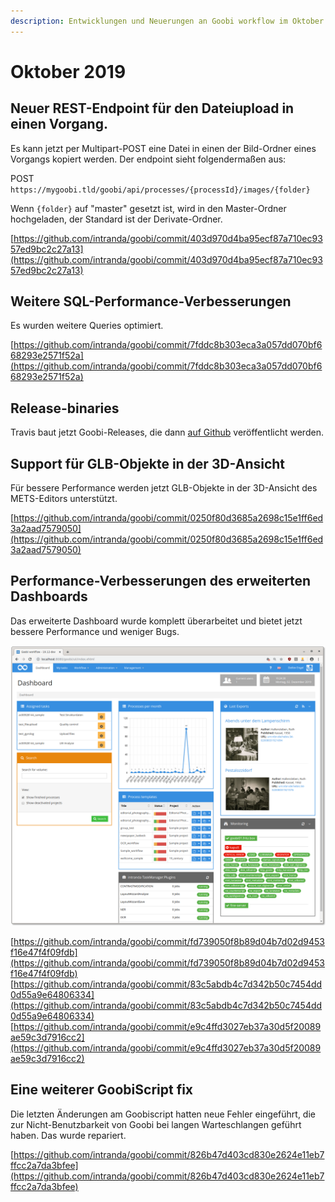 ```yaml
---
description: Entwicklungen und Neuerungen an Goobi workflow im Oktober 2019
---
```


# Oktober 2019

## Neuer REST-Endpoint für den Dateiupload in einen Vorgang.

Es kann jetzt per Multipart-POST eine Datei in einen der Bild-Ordner eines Vorgangs kopiert werden. Der endpoint sieht folgendermaßen aus:

POST `https://mygoobi.tld/goobi/api/processes/{processId}/images/{folder}`

Wenn `{folder}` auf "master" gesetzt ist, wird in den Master-Ordner hochgeladen, der Standard ist der Derivate-Ordner.

[https://github.com/intranda/goobi/commit/403d970d4ba95ecf87a710ec9357ed9bc2c27a13](https://github.com/intranda/goobi/commit/403d970d4ba95ecf87a710ec9357ed9bc2c27a13)

## Weitere SQL-Performance-Verbesserungen

Es wurden weitere Queries optimiert.

[https://github.com/intranda/goobi/commit/7fddc8b303eca3a057dd070bf668293e2571f52a](https://github.com/intranda/goobi/commit/7fddc8b303eca3a057dd070bf668293e2571f52a)

## Release-binaries

Travis baut jetzt Goobi-Releases, die dann [auf Github](https://github.com/intranda/goobi/releases) veröffentlicht werden.

## Support für GLB-Objekte in der 3D-Ansicht

Für bessere Performance werden jetzt GLB-Objekte in der 3D-Ansicht des METS-Editors unterstützt.

[https://github.com/intranda/goobi/commit/0250f80d3685a2698c15e1ff6ed3a2aad7579050](https://github.com/intranda/goobi/commit/0250f80d3685a2698c15e1ff6ed3a2aad7579050)

## Performance-Verbesserungen des erweiterten Dashboards

Das erweiterte Dashboard wurde komplett überarbeitet und bietet jetzt bessere Performance und weniger Bugs.

![](../.gitbook/assets/dashboard.png)

[https://github.com/intranda/goobi/commit/fd739050f8b89d04b7d02d9453f16e47f4f09fdb](https://github.com/intranda/goobi/commit/fd739050f8b89d04b7d02d9453f16e47f4f09fdb) [https://github.com/intranda/goobi/commit/83c5abdb4c7d342b50c7454dd0d55a9e64806334](https://github.com/intranda/goobi/commit/83c5abdb4c7d342b50c7454dd0d55a9e64806334) [https://github.com/intranda/goobi/commit/e9c4ffd3027eb37a30d5f20089ae59c3d7916cc2](https://github.com/intranda/goobi/commit/e9c4ffd3027eb37a30d5f20089ae59c3d7916cc2)

## Eine weiterer GoobiScript fix

Die letzten Änderungen am Goobiscript hatten neue Fehler eingeführt, die zur Nicht-Benutzbarkeit von Goobi bei langen Warteschlangen geführt haben. Das wurde repariert.

[https://github.com/intranda/goobi/commit/826b47d403cd830e2624e11eb7ffcc2a7da3bfee](https://github.com/intranda/goobi/commit/826b47d403cd830e2624e11eb7ffcc2a7da3bfee)

